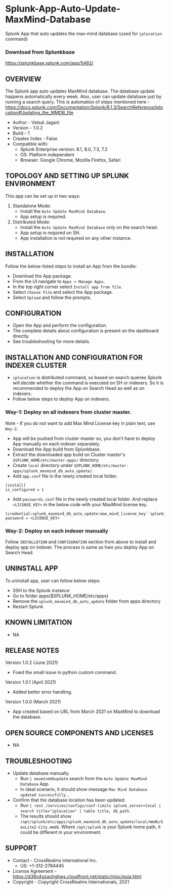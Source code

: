 # Splunk-App-Auto-Update-MaxMind-Database
Splunk App that auto updates the max-mind database (used for `iplocation` command)

### Download from Splunkbase
https://splunkbase.splunk.com/app/5482/


OVERVIEW
--------
The Splunk app auto updates MaxMind database. The database update happens automatically every week. Also, user can update database just by running a search query. This is automation of steps mentioned here - https://docs.splunk.com/Documentation/Splunk/8.1.3/SearchReference/Iplocation#Updating_the_MMDB_file


* Author - Vatsal Jagani
* Version - 1.0.2
* Build - 1
* Creates Index - False
* Compatible with:
   * Splunk Enterprise version: 8.1, 8.0, 7.3, 7.2
   * OS: Platform independent
   * Browser: Google Chrome, Mozilla Firefox, Safari



TOPOLOGY AND SETTING UP SPLUNK ENVIRONMENT
------------------------------------------
This app can be set up in two ways: 
  1. Standalone Mode: 
     * Install the `Auto Update MaxMind Database`.
     * App setup is required.
  2. Distributed Mode: 
     * Install the `Auto Update MaxMind Database` only on the search head.
     * App setup is required on SH.
     * App installation is not required on any other instance.


INSTALLATION
------------
Follow the below-listed steps to install an App from the bundle:

* Download the App package.
* From the UI navigate to `Apps > Manage Apps`.
* In the top right corner select `Install app from file`.
* Select `Choose File` and select the App package.
* Select `Upload` and follow the prompts.



CONFIGURATION
-------------
* Open the App and perform the configuration.
* The complete details about configuration is present on the dashboard directly.
* See troubleshooting for more details.


INSTALLATION AND CONFIGURATION FOR INDEXER CLUSTER
--------------------------------------------------
* `iplocation` is distributed command, so based on search queries Splunk will decide whether the command is executed on SH or indexers. So it is recommended to deploy the App on Search Head as well as on indexers.
* Follow below steps to deploy App on indexers.

### Way-1: Deploy on all indexers from cluster master.
Note - If you do not want to add Max Mind License key in plain text, use `Way-2`.

* App will be pushed from cluster master so, you don't have to deploy App manually on each indexer separately.
* Download the App build from Splunkbase.
* Extract the downloaded app build on Cluster master's `$SPLUNK_HOME/etc/master-apps/` directory.
* Create `local` directory under `$SPLUNK_HOME/etc/master-apps/splunk_maxmind_db_auto_update/`.
* Add `app.conf` file in the newly created local folder.
```
[install]
is_configured = 1
```
* Add `passwords.conf` file in the newly created local folder. And replace `<LICENSE_KEY>` in the below code with your MaxMind license key.
```
[credential:splunk_maxmind_db_auto_update:max_mind_license_key``splunk_cred_sep``1:]
password = <LICENSE_KEY>
```

### Way-2: Deploy on each indexer manually
Follow `INSTALLATION` and `CONFIGURATION` section from above to install and deploy app on indexer. The process is same as hwo you deploy App on Search Head.


UNINSTALL APP
-------------
To uninstall app, user can follow below steps:
* SSH to the Splunk instance
* Go to folder apps($SPLUNK_HOME/etc/apps)
* Remove the `splunk_maxmind_db_auto_update` folder from apps directory
* Restart Splunk

KNOWN LIMITATION
----------------
* NA

RELEASE NOTES
-------------
Version 1.0.2 (June 2021)
* Fixed the small issue in python custom command.

Version 1.0.1 (April 2021)
* Added better error handling.

Version 1.0.0 (March 2021)
* App created based on URL from March 2021 on MaxMind to download the database.


OPEN SOURCE COMPONENTS AND LICENSES
------------------------------
* NA


TROUBLESHOOTING
---------------
* Update database manually.
  * Run `| maxminddbupdate` search from the `Auto Update MaxMind Database` App.
  * In ideal scenario, it should show message `Max Mind Database updated successfully.`.
* Confirm that the database location has been updated:
  * Run `| rest /services/configs/conf-limits splunk_server=local | search title="iplocation" | table title, db_path`.
  * The results should show `/opt/splunk/etc/apps/splunk_maxmind_db_auto_update/local/mmdb/GeoLite2-City.mmdb`. Where `/opt/splunk` is your Splunk home path, it could be different in your environment.



SUPPORT
-------
* Contact - CrossRealms International Inc.
  * US: +1-312-2784445
* License Agreement - https://d38o4gzaohghws.cloudfront.net/static/misc/eula.html
* Copyright - Copyright CrossRealms Internationals, 2021
